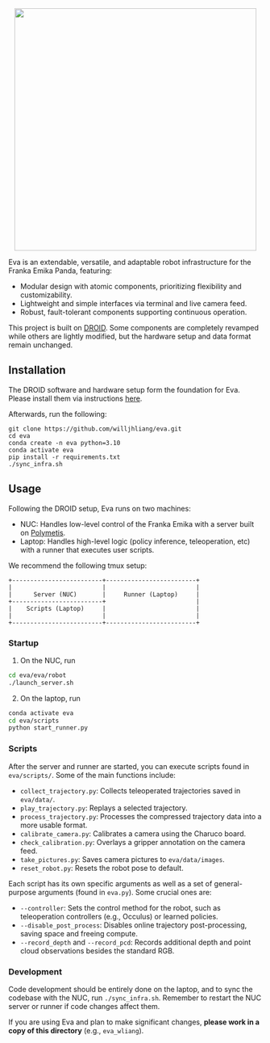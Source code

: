 
<div align="center">
  <img src="https://github.com/user-attachments/assets/1e36909c-62d8-4fd1-aa3d-333b98d5065e" width="480" />
</div>

Eva is an extendable, versatile, and adaptable robot infrastructure for the Franka Emika Panda, featuring:
- Modular design with atomic components, prioritizing flexibility and customizability.
- Lightweight and simple interfaces via terminal and live camera feed.
- Robust, fault-tolerant components supporting continuous operation.

This project is built on [DROID](https://github.com/droid-dataset/droid). Some components are completely revamped while others are lightly modified, but the hardware setup and data format remain unchanged.

## Installation
The DROID software and hardware setup form the foundation for Eva. Please install them via instructions [here](https://droid-dataset.github.io/droid/).

Afterwards, run the following:
```
git clone https://github.com/willjhliang/eva.git
cd eva
conda create -n eva python=3.10
conda activate eva
pip install -r requirements.txt
./sync_infra.sh
```

## Usage

Following the DROID setup, Eva runs on two machines:
- NUC: Handles low-level control of the Franka Emika with a server built on [Polymetis](https://facebookresearch.github.io/fairo/polymetis/).
- Laptop: Handles high-level logic (policy inference, teleoperation, etc) with a runner that executes user scripts.

We recommend the following tmux setup:
```
+-------------------------+-------------------------+
|                         |                         |
|      Server (NUC)       |     Runner (Laptop)     |
+-------------------------+                         |
|    Scripts (Laptop)     |                         |
|                         |                         |
+-------------------------+-------------------------+
```

### Startup

1. On the NUC, run
```bash
cd eva/eva/robot
./launch_server.sh
```
2. On the laptop, run
```bash
conda activate eva
cd eva/scripts
python start_runner.py
```

### Scripts

After the server and runner are started, you can execute scripts found in `eva/scripts/`. Some of the main functions include:
- `collect_trajectory.py`: Collects teleoperated trajectories saved in `eva/data/`.
- `play_trajectory.py`: Replays a selected trajectory.
- `process_trajectory.py`: Processes the compressed trajectory data into a more usable format.
- `calibrate_camera.py`: Calibrates a camera using the Charuco board.
- `check_calibration.py`: Overlays a gripper annotation on the camera feed.
- `take_pictures.py`: Saves camera pictures to `eva/data/images`.
- `reset_robot.py`: Resets the robot pose to default.

Each script has its own specific arguments as well as a set of general-purpose arguments (found in `eva.py`). Some crucial ones are:
- `--controller`: Sets the control method for the robot, such as teleoperation controllers (e.g., Occulus) or learned policies.
- `--disable_post_process`: Disables online trajectory post-processing, saving space and freeing compute.
- `--record_depth` and `--record_pcd`: Records additional depth and point cloud observations besides the standard RGB.

### Development

Code development should be entirely done on the laptop, and to sync the codebase with the NUC, run `./sync_infra.sh`. Remember to restart the NUC server or runner if code changes affect them.

If you are using Eva and plan to make significant changes, **please work in a copy of this directory** (e.g., `eva_wliang`).
